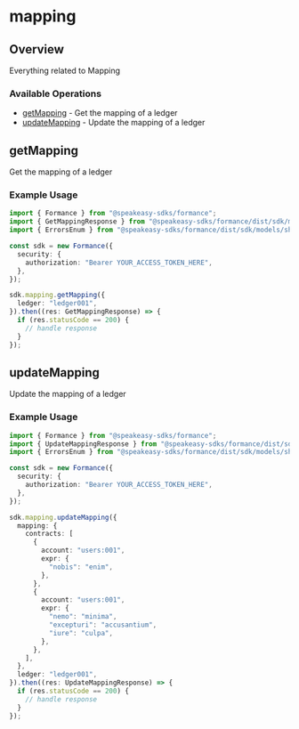 # mapping

## Overview

Everything related to Mapping

### Available Operations

* [getMapping](#getmapping) - Get the mapping of a ledger
* [updateMapping](#updatemapping) - Update the mapping of a ledger

## getMapping

Get the mapping of a ledger

### Example Usage

```typescript
import { Formance } from "@speakeasy-sdks/formance";
import { GetMappingResponse } from "@speakeasy-sdks/formance/dist/sdk/models/operations";
import { ErrorsEnum } from "@speakeasy-sdks/formance/dist/sdk/models/shared";

const sdk = new Formance({
  security: {
    authorization: "Bearer YOUR_ACCESS_TOKEN_HERE",
  },
});

sdk.mapping.getMapping({
  ledger: "ledger001",
}).then((res: GetMappingResponse) => {
  if (res.statusCode == 200) {
    // handle response
  }
});
```

## updateMapping

Update the mapping of a ledger

### Example Usage

```typescript
import { Formance } from "@speakeasy-sdks/formance";
import { UpdateMappingResponse } from "@speakeasy-sdks/formance/dist/sdk/models/operations";
import { ErrorsEnum } from "@speakeasy-sdks/formance/dist/sdk/models/shared";

const sdk = new Formance({
  security: {
    authorization: "Bearer YOUR_ACCESS_TOKEN_HERE",
  },
});

sdk.mapping.updateMapping({
  mapping: {
    contracts: [
      {
        account: "users:001",
        expr: {
          "nobis": "enim",
        },
      },
      {
        account: "users:001",
        expr: {
          "nemo": "minima",
          "excepturi": "accusantium",
          "iure": "culpa",
        },
      },
    ],
  },
  ledger: "ledger001",
}).then((res: UpdateMappingResponse) => {
  if (res.statusCode == 200) {
    // handle response
  }
});
```
